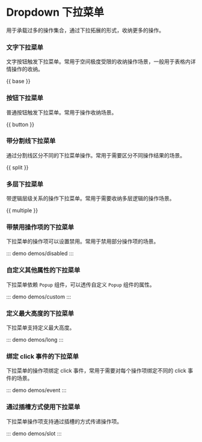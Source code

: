 # Dropdown 下拉菜单

用于承载过多的操作集合，通过下拉拓展的形式，收纳更多的操作。

### 文字下拉菜单

文字按钮触发下拉菜单。常用于空间极度受限的收纳操作场景，一般用于表格内详情操作的收纳。

{{ base }}

### 按钮下拉菜单

普通按钮触发下拉菜单。常用于操作收纳场景。

{{ button }}

### 带分割线下拉菜单

通过分割线区分不同的下拉菜单操作。常用于需要区分不同操作结果的场景。

{{ split }}

### 多层下拉菜单

带逻辑层级关系的操作下拉菜单。常用于需要收纳多层逻辑的操作场景。

{{ multiple }}

### 带禁用操作项的下拉菜单

下拉菜单的操作项可以设置禁用。常用于禁用部分操作项的场景。

::: demo demos/disabled
:::

### 自定义其他属性的下拉菜单

下拉菜单依赖 `Popup` 组件，可以透传自定义 `Popup` 组件的属性。

::: demo demos/custom
:::

### 定义最大高度的下拉菜单

下拉菜单支持定义最大高度。

::: demo demos/long
:::

### 绑定 click 事件的下拉菜单

下拉菜单的操作项绑定 click 事件，常用于需要对每个操作项绑定不同的 click 事件的场景。

::: demo demos/event
:::

### 通过插槽方式使用下拉菜单

下拉菜单操作项支持通过插槽的方式传递操作项。

::: demo demos/slot
:::
